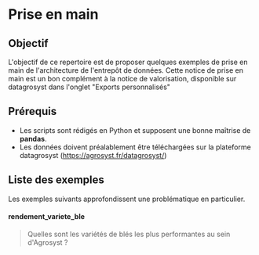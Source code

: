 # Prise en main

## Objectif

L'objectif de ce repertoire est de proposer quelques exemples de prise en main de l'architecture de l'entrepôt de données. 
Cette notice de prise en main est un bon complément à la notice de valorisation, disponible sur datagrosyst dans l'onglet "Exports personnalisés"

## Prérequis

* Les scripts sont rédigés en Python et supposent une bonne maîtrise de **pandas**.
* Les données doivent préalablement être téléchargées sur la plateforme datagrosyst (https://agrosyst.fr/datagrosyst/)

## Liste des exemples 

Les exemples suivants approfondissent une problématique en particulier.

#### rendement_variete_ble
> Quelles sont les variétés de blés les plus performantes au sein d'Agrosyst ?

#### 
